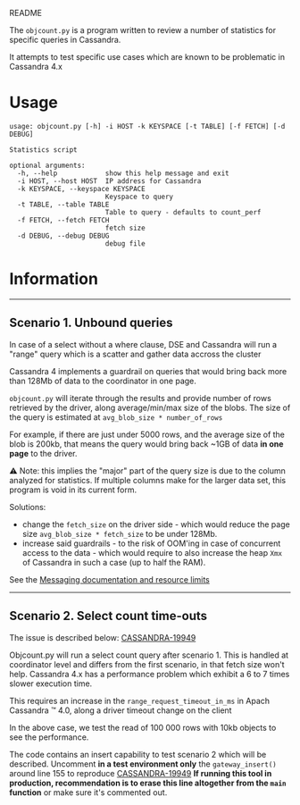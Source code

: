README

The `objcount.py` is a program written to review a number of statistics for specific queries in Cassandra.

It attempts to test specific use cases which are known to be problematic in Cassandra 4.x

# Usage

```
usage: objcount.py [-h] -i HOST -k KEYSPACE [-t TABLE] [-f FETCH] [-d DEBUG]

Statistics script

optional arguments:
  -h, --help            show this help message and exit
  -i HOST, --host HOST  IP address for Cassandra
  -k KEYSPACE, --keyspace KEYSPACE
                        Keyspace to query
  -t TABLE, --table TABLE
                        Table to query - defaults to count_perf
  -f FETCH, --fetch FETCH
                        fetch size
  -d DEBUG, --debug DEBUG
                        debug file
```

# Information
---
## Scenario 1. Unbound queries

In case of a select without a where clause, DSE and Cassandra will run a "range" query which is a scatter and gather data accross the cluster

Cassandra 4 implements a guardrail on queries that would bring back more than 128Mb of data to the coordinator in one page.

`objcount.py` will iterate through the results and provide number of rows retrieved by the driver, along average/min/max size of the blobs.
The size of the query is estimated at `avg_blob_size * number_of_rows`

For example, if there are just under 5000 rows, and the average size of the blob is 200kb, that means the query would bring back ~1GB of data **in one page** to the driver.

 :warning: Note: this implies the "major" part of the query size is due to the column analyzed for statistics. If multiple columns make for the larger data set, this program is void in its current form.

Solutions:
- change the `fetch_size` on the driver side - which would reduce the page size `avg_blob_size * fetch_size` to be under 128Mb.
- increase said guardrails - to the risk of OOM'ing in case of concurrent access to the data - which would require to also increase the heap `Xmx` of Cassandra in such a case (up to half the RAM).

See the [Messaging documentation and resource limits](https://cassandra.apache.org/doc/4.0/cassandra/new/messaging.html#resource-limits-on-queued-messages)

---
## Scenario 2. Select count time-outs

The issue is described below:
[CASSANDRA-19949](https://issues.apache.org/jira/browse/CASSANDRA-19949)

Objcount.py will run a select count query after scenario 1. This is handled at coordinator level and differs from the first scenario, in that fetch size won't help.
Cassandra 4.x has a performance problem which exhibit a 6 to 7 times slower execution time.

This requires an increase in the `range_request_timeout_in_ms` in Apach Cassandra ™️ 4.0, along a driver timeout change on the client

In the above case, we test the read of 100 000 rows with 10kb objects to see the performance.

The code contains an insert capability to test scenario 2 which will be described.
Uncomment **in a test environment only** the `gateway_insert()` around line 155 to reproduce [CASSANDRA-19949](https://issues.apache.org/jira/browse/CASSANDRA-19949)
**If running this tool in production, recommendation is to erase this line altogether from the `main` function** or make sure it's commented out.

